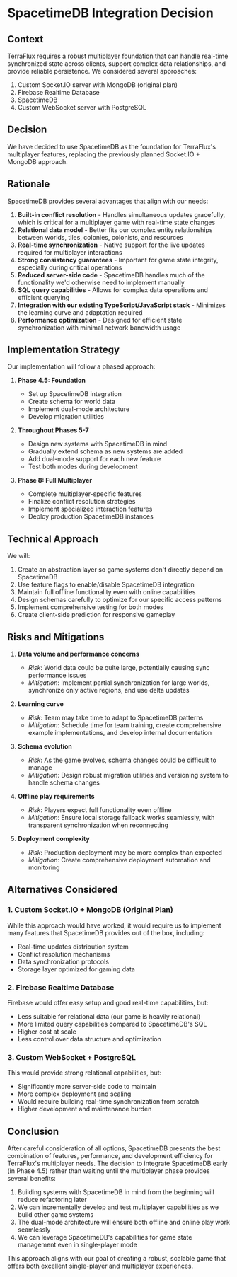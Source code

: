# SpacetimeDB Integration Decision

## Context

TerraFlux requires a robust multiplayer foundation that can handle real-time synchronized state across clients, support complex data relationships, and provide reliable persistence. We considered several approaches:

1. Custom Socket.IO server with MongoDB (original plan)
2. Firebase Realtime Database
3. SpacetimeDB
4. Custom WebSocket server with PostgreSQL

## Decision

We have decided to use SpacetimeDB as the foundation for TerraFlux's multiplayer features, replacing the previously planned Socket.IO + MongoDB approach.

## Rationale

SpacetimeDB provides several advantages that align with our needs:

1. **Built-in conflict resolution** - Handles simultaneous updates gracefully, which is critical for a multiplayer game with real-time state changes
2. **Relational data model** - Better fits our complex entity relationships between worlds, tiles, colonies, colonists, and resources
3. **Real-time synchronization** - Native support for the live updates required for multiplayer interactions
4. **Strong consistency guarantees** - Important for game state integrity, especially during critical operations
5. **Reduced server-side code** - SpacetimeDB handles much of the functionality we'd otherwise need to implement manually
6. **SQL query capabilities** - Allows for complex data operations and efficient querying
7. **Integration with our existing TypeScript/JavaScript stack** - Minimizes the learning curve and adaptation required
8. **Performance optimization** - Designed for efficient state synchronization with minimal network bandwidth usage

## Implementation Strategy

Our implementation will follow a phased approach:

1. **Phase 4.5: Foundation**
   - Set up SpacetimeDB integration
   - Create schema for world data
   - Implement dual-mode architecture
   - Develop migration utilities

2. **Throughout Phases 5-7**
   - Design new systems with SpacetimeDB in mind
   - Gradually extend schema as new systems are added
   - Add dual-mode support for each new feature
   - Test both modes during development

3. **Phase 8: Full Multiplayer**
   - Complete multiplayer-specific features
   - Finalize conflict resolution strategies
   - Implement specialized interaction features
   - Deploy production SpacetimeDB instances

## Technical Approach

We will:
1. Create an abstraction layer so game systems don't directly depend on SpacetimeDB
2. Use feature flags to enable/disable SpacetimeDB integration
3. Maintain full offline functionality even with online capabilities
4. Design schemas carefully to optimize for our specific access patterns
5. Implement comprehensive testing for both modes
6. Create client-side prediction for responsive gameplay

## Risks and Mitigations

1. **Data volume and performance concerns**
   - *Risk*: World data could be quite large, potentially causing sync performance issues
   - *Mitigation*: Implement partial synchronization for large worlds, synchronize only active regions, and use delta updates

2. **Learning curve**
   - *Risk*: Team may take time to adapt to SpacetimeDB patterns
   - *Mitigation*: Schedule time for team training, create comprehensive example implementations, and develop internal documentation

3. **Schema evolution**
   - *Risk*: As the game evolves, schema changes could be difficult to manage
   - *Mitigation*: Design robust migration utilities and versioning system to handle schema changes

4. **Offline play requirements**
   - *Risk*: Players expect full functionality even offline
   - *Mitigation*: Ensure local storage fallback works seamlessly, with transparent synchronization when reconnecting

5. **Deployment complexity**
   - *Risk*: Production deployment may be more complex than expected
   - *Mitigation*: Create comprehensive deployment automation and monitoring

## Alternatives Considered

### 1. Custom Socket.IO + MongoDB (Original Plan)
While this approach would have worked, it would require us to implement many features that SpacetimeDB provides out of the box, including:
- Real-time updates distribution system
- Conflict resolution mechanisms
- Data synchronization protocols
- Storage layer optimized for gaming data

### 2. Firebase Realtime Database
Firebase would offer easy setup and good real-time capabilities, but:
- Less suitable for relational data (our game is heavily relational)
- More limited query capabilities compared to SpacetimeDB's SQL
- Higher cost at scale
- Less control over data structure and optimization

### 3. Custom WebSocket + PostgreSQL
This would provide strong relational capabilities, but:
- Significantly more server-side code to maintain
- More complex deployment and scaling
- Would require building real-time synchronization from scratch
- Higher development and maintenance burden

## Conclusion

After careful consideration of all options, SpacetimeDB presents the best combination of features, performance, and development efficiency for TerraFlux's multiplayer needs. The decision to integrate SpacetimeDB early (in Phase 4.5) rather than waiting until the multiplayer phase provides several benefits:

1. Building systems with SpacetimeDB in mind from the beginning will reduce refactoring later
2. We can incrementally develop and test multiplayer capabilities as we build other game systems
3. The dual-mode architecture will ensure both offline and online play work seamlessly
4. We can leverage SpacetimeDB's capabilities for game state management even in single-player mode

This approach aligns with our goal of creating a robust, scalable game that offers both excellent single-player and multiplayer experiences.
